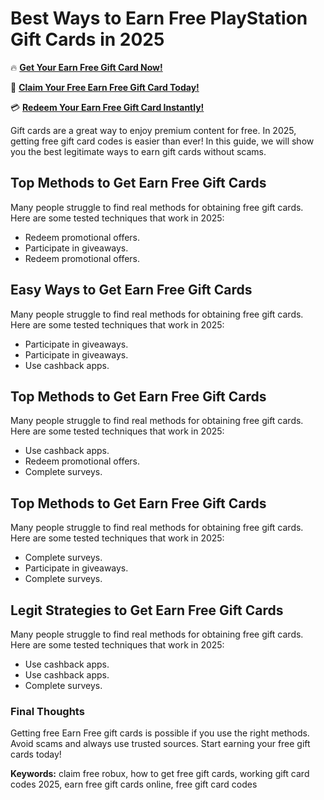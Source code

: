 # Best Ways to Earn Free PlayStation Gift Cards in 2025

🔥 **[Get Your Earn Free Gift Card Now!](https://www.apkhub.site/)**  

🎁 **[Claim Your Free Earn Free Gift Card Today!](https://www.apkhub.site/)**  

💳 **[Redeem Your Earn Free Gift Card Instantly!](https://www.apkhub.site/)**  

Gift cards are a great way to enjoy premium content for free. In 2025, getting free gift card codes is easier than ever! In this guide, we will show you the best legitimate ways to earn gift cards without scams.

## Top Methods to Get Earn Free Gift Cards

Many people struggle to find real methods for obtaining free gift cards. Here are some tested techniques that work in 2025:

- Redeem promotional offers.
- Participate in giveaways.
- Redeem promotional offers.

## Easy Ways to Get Earn Free Gift Cards

Many people struggle to find real methods for obtaining free gift cards. Here are some tested techniques that work in 2025:

- Participate in giveaways.
- Participate in giveaways.
- Use cashback apps.

## Top Methods to Get Earn Free Gift Cards

Many people struggle to find real methods for obtaining free gift cards. Here are some tested techniques that work in 2025:

- Use cashback apps.
- Redeem promotional offers.
- Complete surveys.

## Top Methods to Get Earn Free Gift Cards

Many people struggle to find real methods for obtaining free gift cards. Here are some tested techniques that work in 2025:

- Complete surveys.
- Participate in giveaways.
- Complete surveys.

## Legit Strategies to Get Earn Free Gift Cards

Many people struggle to find real methods for obtaining free gift cards. Here are some tested techniques that work in 2025:

- Use cashback apps.
- Use cashback apps.
- Complete surveys.

### Final Thoughts

Getting free Earn Free gift cards is possible if you use the right methods. Avoid scams and always use trusted sources. Start earning your free gift cards today!

**Keywords:** claim free robux, how to get free gift cards, working gift card codes 2025, earn free gift cards online, free gift card codes
